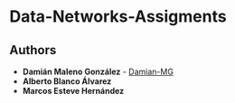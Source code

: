 # Data-Networks-Assigments
## Authors

* **Damián Maleno González** - [Damian-MG](https://github.com/Damian_MG)
* **Alberto Blanco Álvarez**
* **Marcos Esteve Hernández**
